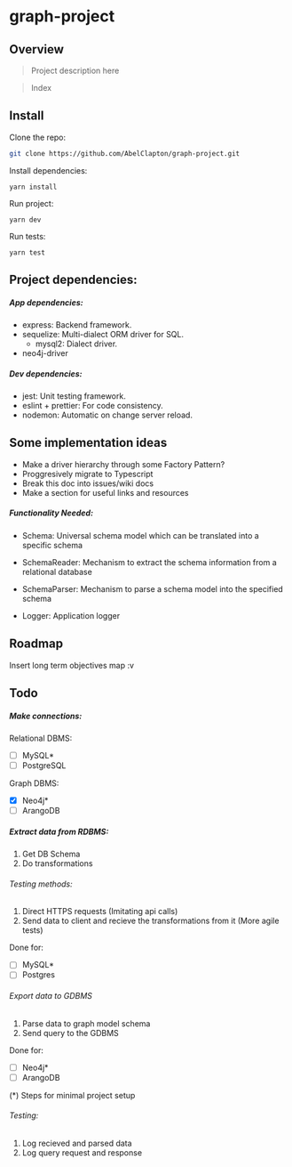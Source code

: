 # graph-project

## Overview
> Project description here

> Index

## Install
Clone the repo:
```bash
git clone https://github.com/AbelClapton/graph-project.git
```

Install dependencies:
```
yarn install
```

Run project:
```
yarn dev
```

Run tests:
```
yarn test
```


## Project dependencies:
##### App dependencies:
- express: Backend framework.
- sequelize: Multi-dialect ORM driver for SQL.
	- mysql2: Dialect driver.
- neo4j-driver

##### Dev dependencies:
- jest: Unit testing framework.
- eslint + prettier: For code consistency.
- nodemon: Automatic on change server reload.

## Some implementation ideas
- Make a driver hierarchy through some Factory Pattern?
- Proggresively migrate to Typescript
- Break this doc into issues/wiki docs
- Make a section for useful links and resources

##### Functionality Needed:
- Schema: Universal schema model which can be translated into a specific schema

- SchemaReader: 
	Mechanism to extract the schema information from a relational database

- SchemaParser:
	Mechanism to parse a schema model into the specified schema

- Logger:
	Application logger

## Roadmap
Insert long term objectives map :v

## Todo

##### Make connections:
Relational DBMS:
- [ ] MySQL*
- [ ] PostgreSQL

Graph DBMS:
- [x] Neo4j*
- [ ] ArangoDB

##### Extract data from RDBMS:
1. Get DB Schema
2. Do transformations

###### Testing methods:
1. Direct HTTPS requests (Imitating api calls)
2. Send data to client and recieve the transformations from it (More agile tests)

Done for:
- [ ] MySQL*
- [ ] Postgres

###### Export data to GDBMS
1. Parse data to graph model schema
2. Send query to the GDBMS

Done for:
- [ ] Neo4j*
- [ ] ArangoDB

(*) Steps for minimal project setup
###### Testing:
1. Log recieved and parsed data
2. Log query request and response


